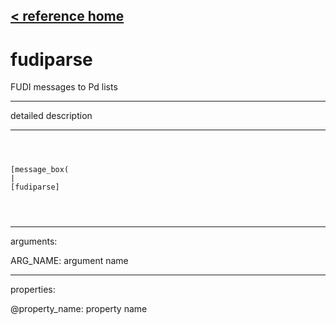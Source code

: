 [< reference home](ceammc_lib.html)
---

# fudiparse


FUDI messages to Pd lists

---

detailed description
<br>


---


```



[message_box(                                 
|
[fudiparse]


            
```

---
arguments:

ARG_NAME: argument name<br>

---
properties:

@property_name: property name<br>

